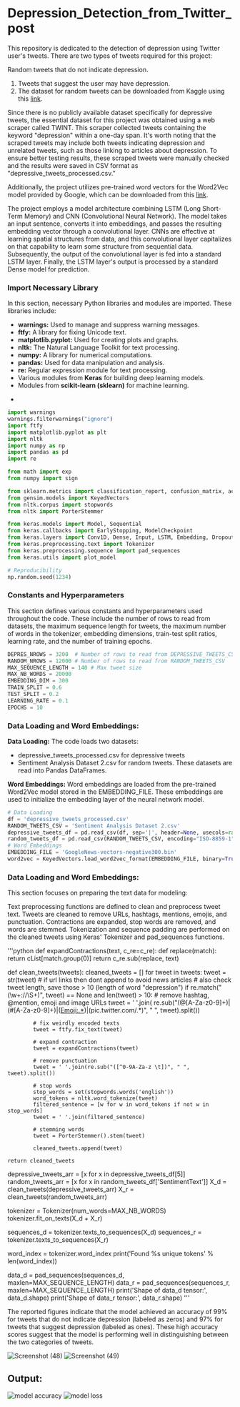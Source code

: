 # Depression_Detection_from_Twitter_post

This repository is dedicated to the detection of depression using Twitter user's tweets. There are two types of tweets required for this project:

Random tweets that do not indicate depression.
  1. Tweets that suggest the user may have depression.
  2. The dataset for random tweets can be downloaded from Kaggle using this [link](https://www.kaggle.com/ywang311/twitter-sentiment/data).

Since there is no publicly available dataset specifically for depressive tweets, the essential dataset for this project was obtained using a web scraper called TWINT. This scraper collected tweets containing the keyword "depression" within a one-day span. It's worth noting that the scraped tweets may include both tweets indicating depression and unrelated tweets, such as those linking to articles about depression. To ensure better testing results, these scraped tweets were manually checked and the results were saved in CSV format as "depressive_tweets_processed.csv."

Additionally, the project utilizes pre-trained word vectors for the Word2Vec model provided by Google, which can be downloaded from this [link](https://drive.google.com/uc?id=0B7XkCwpI5KDYNlNUTTlSS21pQmM&export=download).

The project employs a model architecture combining LSTM (Long Short-Term Memory) and CNN (Convolutional Neural Network). The model takes an input sentence, converts it into embeddings, and passes the resulting embedding vector through a convolutional layer. CNNs are effective at learning spatial structures from data, and this convolutional layer capitalizes on that capability to learn some structure from sequential data. Subsequently, the output of the convolutional layer is fed into a standard LSTM layer. Finally, the LSTM layer's output is processed by a standard Dense model for prediction.

<div class="cell markdown" id="lib">

### Import Necessary Library

</div>
<div class="cell code" data-execution_count="1" id="import">
 In this section, necessary Python libraries and modules are imported. These libraries include:

* **warnings:** Used to manage and suppress warning messages.
* **ftfy:** A library for fixing Unicode text.
* **matplotlib.pyplot:** Used for creating plots and graphs.
* **nltk:** The Natural Language Toolkit for text processing.
* **numpy:** A library for numerical computations.
* **pandas:** Used for data manipulation and analysis.
* **re:** Regular expression module for text processing.
* Various modules from **Keras** for building deep learning models.
* Modules from **scikit-learn (sklearn)** for machine learning.
* ``` from Gensim for working with pre-trained word embeddings.

``` python
import warnings
warnings.filterwarnings("ignore")
import ftfy
import matplotlib.pyplot as plt
import nltk
import numpy as np
import pandas as pd
import re

from math import exp
from numpy import sign

from sklearn.metrics import classification_report, confusion_matrix, accuracy_score
from gensim.models import KeyedVectors
from nltk.corpus import stopwords
from nltk import PorterStemmer

from keras.models import Model, Sequential
from keras.callbacks import EarlyStopping, ModelCheckpoint
from keras.layers import Conv1D, Dense, Input, LSTM, Embedding, Dropout, Activation, MaxPooling1D
from keras.preprocessing.text import Tokenizer
from keras.preprocessing.sequence import pad_sequences
from keras.utils import plot_model

# Reproducibility
np.random.seed(1234)

```
</div>

<div class="cell markdown" id="constant">

### Constants and Hyperparameters

</div>
<div class="cell code" data-execution_count="2" id="con">
This section defines various constants and hyperparameters used throughout the code. These include the number of rows to read from datasets, the maximum sequence length for tweets, the maximum number of words in the tokenizer, embedding dimensions, train-test split ratios, learning rate, and the number of training epochs.

``` python
DEPRES_NROWS = 3200  # Number of rows to read from DEPRESSIVE_TWEETS_CSV
RANDOM_NROWS = 12000 # Number of rows to read from RANDOM_TWEETS_CSV
MAX_SEQUENCE_LENGTH = 140 # Max tweet size
MAX_NB_WORDS = 20000
EMBEDDING_DIM = 300
TRAIN_SPLIT = 0.6
TEST_SPLIT = 0.2
LEARNING_RATE = 0.1
EPOCHS = 10
```
</div>

<div class="cell markdown" id="loading">

### Data Loading and Word Embeddings: 

</div>
<div class="cell code" data-execution_count="3" id="embedding">
  
**Data Loading:**
  The code loads two datasets: 
  * depressive_tweets_processed.csv for depressive tweets 
  * Sentiment Analysis Dataset 2.csv for random tweets. 
  These datasets are read into Pandas DataFrames.

**Word Embeddings:** Word embeddings are loaded from the pre-trained Word2Vec model stored in the EMBEDDING_FILE. These embeddings are used to initialize the embedding layer of the neural network model.

``` python
# Data Loading
df = 'depressive_tweets_processed.csv'
RANDOM_TWEETS_CSV = 'Sentiment Analysis Dataset 2.csv'
depressive_tweets_df = pd.read_csv(df, sep='|', header=None, usecols=range(0,9), nrows=DEPRES_NROWS)
random_tweets_df = pd.read_csv(RANDOM_TWEETS_CSV, encoding="ISO-8859-1", usecols=range(0,4), nrows=RANDOM_NROWS)
# Word Embeddings
EMBEDDING_FILE = 'GoogleNews-vectors-negative300.bin'
word2vec = KeyedVectors.load_word2vec_format(EMBEDDING_FILE, binary=True)
```
</div>

<div class="cell markdown" id="loading">

### Data Loading and Word Embeddings: 

</div>
<div class="cell code" data-execution_count="3" id="embedding">
This section focuses on preparing the text data for modeling:

Text preprocessing functions are defined to clean and preprocess tweet text.
Tweets are cleaned to remove URLs, hashtags, mentions, emojis, and punctuation. Contractions are expanded, stop words are removed, and words are stemmed.
Tokenization and sequence padding are performed on the cleaned tweets using Keras' Tokenizer and pad_sequences functions.

'''python
def expandContractions(text, c_re=c_re):
    def replace(match):
        return cList[match.group(0)]
    return c_re.sub(replace, text)


def clean_tweets(tweets):
    cleaned_tweets = []
    for tweet in tweets:
        tweet = str(tweet)
        # if url links then dont append to avoid news articles
        # also check tweet length, save those > 10 (length of word "depression")
        if re.match("(\w+:\/\/\S+)", tweet) == None and len(tweet) > 10:
            # remove hashtag, @mention, emoji and image URLs
            tweet = ' '.join(
                re.sub("(@[A-Za-z0-9]+)|(\#[A-Za-z0-9]+)|(<Emoji:.*>)|(pic\.twitter\.com\/.*)", " ", tweet).split())

            # fix weirdly encoded texts
            tweet = ftfy.fix_text(tweet)

            # expand contraction
            tweet = expandContractions(tweet)

            # remove punctuation
            tweet = ' '.join(re.sub("([^0-9A-Za-z \t])", " ", tweet).split())

            # stop words
            stop_words = set(stopwords.words('english'))
            word_tokens = nltk.word_tokenize(tweet)
            filtered_sentence = [w for w in word_tokens if not w in stop_words]
            tweet = ' '.join(filtered_sentence)

            # stemming words
            tweet = PorterStemmer().stem(tweet)

            cleaned_tweets.append(tweet)

    return cleaned_tweets
depressive_tweets_arr = [x for x in depressive_tweets_df[5]]
random_tweets_arr = [x for x in random_tweets_df['SentimentText']]
X_d = clean_tweets(depressive_tweets_arr)
X_r = clean_tweets(random_tweets_arr)

tokenizer = Tokenizer(num_words=MAX_NB_WORDS)
tokenizer.fit_on_texts(X_d + X_r)

sequences_d = tokenizer.texts_to_sequences(X_d)
sequences_r = tokenizer.texts_to_sequences(X_r)


word_index = tokenizer.word_index
print('Found %s unique tokens' % len(word_index))


data_d = pad_sequences(sequences_d, maxlen=MAX_SEQUENCE_LENGTH)
data_r = pad_sequences(sequences_r, maxlen=MAX_SEQUENCE_LENGTH)
print('Shape of data_d tensor:', data_d.shape)
print('Shape of data_r tensor:', data_r.shape)
'''
</div>

The reported figures indicate that the model achieved an accuracy of 99% for tweets that do not indicate depression (labeled as zeros) and 97% for tweets that suggest depression (labeled as ones). These high accuracy scores suggest that the model is performing well in distinguishing between the two categories of tweets.

![Screenshot (48)](https://github.com/Karunya003/Depression_Detection_from_Twitter_post/assets/85503646/7004a6bb-cc7e-4f9b-996d-0059b6439db9)
![Screenshot (49)](https://github.com/Karunya003/Depression_Detection_from_Twitter_post/assets/85503646/90ff6970-abb6-415c-b6c6-9ca6452129be)
<div></div>

<div class="cell markdown" id="output">

## Output:

![model accuracy](https://github.com/Karunya003/Depression_Detection_from_Twitter_post/assets/85503646/32112381-6088-4d24-95ce-5deed0e117ad)
![model loss](https://github.com/Karunya003/Depression_Detection_from_Twitter_post/assets/85503646/ad0fa430-7755-4031-a7ab-afff5b66f300)
</div>
